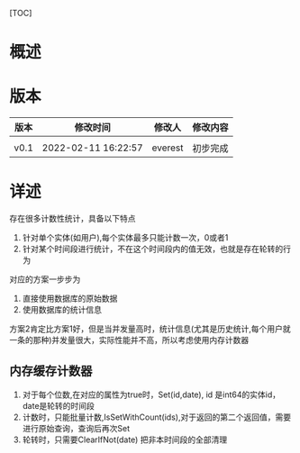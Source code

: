 [TOC]

# 概述

# 版本

| 版本 | 修改时间 | 修改人  | 修改内容 |
| ------ | ---------- | --------- | ---------- |
|      |          |         |          |
| v0.1 | 2022-02-11 16:22:57    | everest | 初步完成 |

# 详述

存在很多计数性统计，具备以下特点

1. 针对单个实体(如用户),每个实体最多只能计数一次，0或者1
2. 针对某个时间段进行统计，不在这个时间段内的值无效，也就是存在轮转的行为

对应的方案一步步为

1. 直接使用数据库的原始数据
2. 使用数据库的统计信息

方案2肯定比方案1好，但是当并发量高时，统计信息(尤其是历史统计,每个用户就一条的那种)并发量很大，实际性能并不高，所以考虑使用内存计数器

## 内存缓存计数器

1. 对于每个位数,在对应的属性为true时，Set(id,date), id 是int64的实体id，date是轮转的时间段
2. 计数时，只能批量计数,IsSetWithCount(ids),对于返回的第二个返回值，需要进行原始查询，查询后再次Set
3. 轮转时，只需要ClearIfNot(date) 把非本时间段的全部清理

```

```